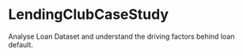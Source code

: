 # LendingClubCaseStudy
Analyse Loan Dataset and understand the driving factors behind loan default. 
